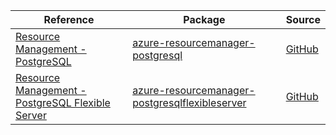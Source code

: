 | Reference | Package | Source |
|---|---|---|
|[Resource Management - PostgreSQL](resourcemanager-postgresql-readme.md)|[azure-resourcemanager-postgresql](https://repo1.maven.org/maven2/com/azure/resourcemanager/azure-resourcemanager-postgresql)|[GitHub](https://github.com/Azure/azure-sdk-for-java/blob/main/sdk/postgresql/azure-resourcemanager-postgresql)|
|[Resource Management - PostgreSQL Flexible Server](resourcemanager-postgresqlflexibleserver-readme.md)|[azure-resourcemanager-postgresqlflexibleserver](https://repo1.maven.org/maven2/com/azure/resourcemanager/azure-resourcemanager-postgresqlflexibleserver)|[GitHub](https://github.com/Azure/azure-sdk-for-java/blob/main/sdk/postgresqlflexibleserver/azure-resourcemanager-postgresqlflexibleserver)|

